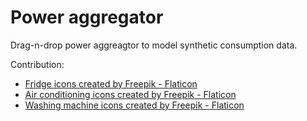 # Power aggregator

Drag-n-drop power aggreagtor to model synthetic consumption data.

Contribution:
- [Fridge icons created by Freepik - Flaticon](https://www.flaticon.com/free-icons/fridge)
- [Air conditioning icons created by Freepik - Flaticon](https://www.flaticon.com/free-icons/air-conditioning)
- [Washing machine icons created by Freepik - Flaticon](https://www.flaticon.com/free-icons/washing-machine)
